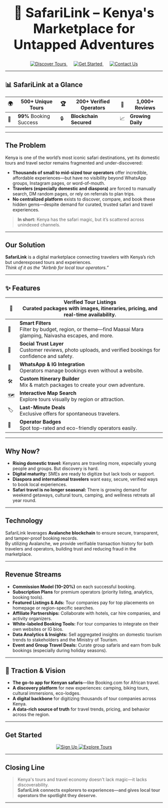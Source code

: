 <h1 align="center" style="font-size:3em;">🐘 SafariLink – Kenya's Marketplace for Untapped Adventures</h1>

<p align="center">
    <a href="#features" style="margin-right:20px;">
        <img src="https://img.shields.io/badge/Discover-Tours-blue?style=for-the-badge" alt="Discover Tours"/>
    </a>
    <a href="#get-started" style="margin-right:20px;">
        <img src="https://img.shields.io/badge/Get%20Started-Now-green?style=for-the-badge" alt="Get Started"/>
    </a>
    <a href="#contact">
        <img src="https://img.shields.io/badge/Contact-Us-orange?style=for-the-badge" alt="Contact Us"/>
    </a>
</p>

---

## 📊 SafariLink at a Glance

<div align="center">

| 🌍  | **500+** Unique Tours | 🏆  | **200+** Verified Operators | 💬  | **1,000+** Reviews |
|-----|----------------------|-----|----------------------------|-----|--------------------|
| 🚀  | **99%** Booking Success | 🔒  | **Blockchain Secured** | 📈  | **Growing Daily**  |

</div>

---

## The Problem

Kenya is one of the world’s most iconic safari destinations, yet its domestic tours and travel sector remains fragmented and under-discovered:

- **Thousands of small to mid-sized tour operators** offer incredible, affordable experiences—but have no visibility beyond WhatsApp groups, Instagram pages, or word-of-mouth.
- **Travelers (especially domestic and diaspora)** are forced to manually search, DM random pages, or rely on referrals to plan trips.
- **No centralized platform** exists to discover, compare, and book these hidden gems—despite demand for curated, trusted safari and travel experiences.

> **In short:** Kenya has the safari magic, but it’s scattered across unindexed channels.

---

## Our Solution

**SafariLink** is a digital marketplace connecting travelers with Kenya’s rich but underexposed tours and experiences.  
_Think of it as the “Airbnb for local tour operators.”_

---

## ✨ Features <a name="features"></a>

<div align="center">

| 🚩 | **Verified Tour Listings**<br/>Curated packages with images, itineraries, pricing, and real-time availability. |
|----|-------------------------------------------------------------------------------------------------------------|
| 🔎 | **Smart Filters**<br/>Filter by budget, region, or theme—find Maasai Mara glamping, Naivasha escapes, and more. |
| 🤝 | **Social Trust Layer**<br/>Customer reviews, photo uploads, and verified bookings for confidence and safety. |
| 📱 | **WhatsApp & IG Integration**<br/>Operators manage bookings even without a website. |
| 🛠️ | **Custom Itinerary Builder**<br/>Mix & match packages to create your own adventure. |
| 🗺️ | **Interactive Map Search**<br/>Explore tours visually by region or attraction. |
| 🏷️ | **Last-Minute Deals**<br/>Exclusive offers for spontaneous travelers. |
| 🏅 | **Operator Badges**<br/>Spot top-rated and eco-friendly operators easily. |

</div>

---

## Why Now?

- **Rising domestic travel:** Kenyans are traveling more, especially young people and groups. But discovery is hard.
- **Digital maturity:** SMEs are ready to digitize but lack tools or support.
- **Diaspora and international travelers** want easy, secure, verified ways to book local experiences.
- **Safari travel is no longer seasonal:** There is growing demand for weekend getaways, cultural tours, camping, and wellness retreats all year round.

---

## Technology

SafariLink leverages **Avalanche blockchain** to ensure secure, transparent, and tamper-proof booking records.  
By utilizing Avalanche, we provide verifiable transaction history for both travelers and operators, building trust and reducing fraud in the marketplace.

---

## Revenue Streams

- **Commission Model (10–20%)** on each successful booking.
- **Subscription Plans** for premium operators (priority listing, analytics, booking tools).
- **Featured Listings & Ads:** Tour companies pay for top placements on homepage or region-specific searches.
- **Affiliate Partnerships:** Collaborate with hotels, car hire companies, and activity organizers.
- **White-labeled Booking Tools:** For tour companies to integrate on their own websites or IG bios.
- **Data Analytics & Insights:** Sell aggregated insights on domestic tourism trends to stakeholders and the Ministry of Tourism.
- **Event and Group Travel Deals:** Curate group safaris and earn from bulk bookings (especially during holiday seasons).

---

## 🚀 Traction & Vision

- **The go-to app for Kenyan safaris**—like Booking.com for African travel.
- **A discovery platform** for new experiences: camping, biking tours, cultural immersions, eco-lodges.
- **A digital backbone** for digitizing thousands of tour companies across Kenya.
- **A data-rich source of truth** for travel trends, pricing, and behavior across the region.

---

## Get Started <a name="get-started"></a>

<p align="center">
    <a href="https://safarilink.co.ke/signup">
        <img src="https://img.shields.io/badge/Sign%20Up%20Now-Join%20SafariLink-blueviolet?style=for-the-badge" alt="Sign Up"/>
    </a>
    <a href="https://safarilink.co.ke/explore">
        <img src="https://img.shields.io/badge/Explore%20Tours-Start%20Your%20Adventure-teal?style=for-the-badge" alt="Explore Tours"/>
    </a>
</p>

---

## Closing Line

> Kenya's tours and travel economy doesn't lack magic—it lacks discoverability.  
> **SafariLink connects explorers to experiences—and gives local tour operators the spotlight they deserve.**

---
